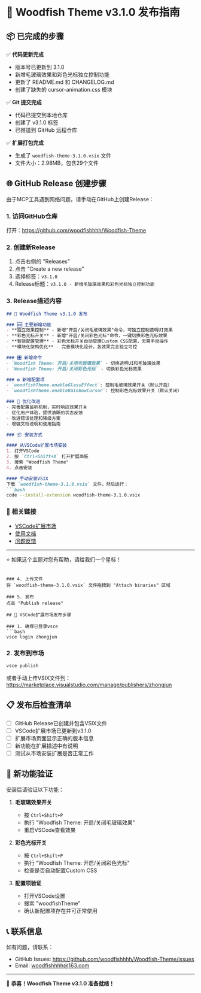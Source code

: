 # 🚀 Woodfish Theme v3.1.0 发布指南

## 📦 已完成的步骤

✅ **代码更新完成**
- 版本号已更新到 3.1.0
- 新增毛玻璃效果和彩色光标独立控制功能
- 更新了 README.md 和 CHANGELOG.md
- 创建了缺失的 cursor-animation.css 模块

✅ **Git 提交完成**
- 代码已提交到本地仓库
- 创建了 v3.1.0 标签
- 已推送到 GitHub 远程仓库

✅ **扩展打包完成**
- 生成了 `woodfish-theme-3.1.0.vsix` 文件
- 文件大小：2.98MB，包含29个文件

## 🌐 GitHub Release 创建步骤

由于MCP工具遇到网络问题，请手动在GitHub上创建Release：

### 1. 访问GitHub仓库
打开：https://github.com/woodfishhhh/Woodfish-Theme

### 2. 创建新Release
1. 点击右侧的 "Releases" 
2. 点击 "Create a new release"
3. 选择标签：`v3.1.0`
4. Release标题：`v3.1.0 - 新增毛玻璃效果和彩色光标独立控制功能`

### 3. Release描述内容
```markdown
## 🎉 Woodfish Theme v3.1.0 发布

### 🆕 主要新增功能
- **独立效果控制** - 新增"开启/关闭毛玻璃效果"命令，可独立控制透明UI效果
- **彩色光标开关** - 新增"开启/关闭彩色光标"命令，一键切换彩色光标效果  
- **智能配置管理** - 彩色光标开关自动管理Custom CSS配置，无需手动操作
- **模块化架构优化** - 完善模块化设计，各效果完全独立可控

### 🎛️ 新增命令
- `Woodfish Theme: 开启/关闭毛玻璃效果` - 切换透明UI和毛玻璃效果
- `Woodfish Theme: 开启/关闭彩色光标` - 切换彩色光标效果

### ⚙️ 新增配置项
- `woodfishTheme.enableGlassEffect`: 控制毛玻璃效果开关（默认开启）
- `woodfishTheme.enableRainbowCursor`: 控制彩色光标效果开关（默认关闭）

### 🐛 优化改进
- 完善配置监听机制，实时响应效果开关
- 优化用户体验，提供清晰的状态反馈
- 改进错误处理和降级方案
- 增强文档说明和使用指南

### 📦 安装方式

#### 从VSCode扩展市场安装
1. 打开VSCode
2. 按 `Ctrl+Shift+X` 打开扩展面板
3. 搜索 "Woodfish Theme"
4. 点击安装

#### 手动安装VSIX
下载 `woodfish-theme-3.1.0.vsix` 文件，然后运行：
```bash
code --install-extension woodfish-theme-3.1.0.vsix
```

### 🔗 相关链接
- [VSCode扩展市场](https://marketplace.visualstudio.com/items?itemName=zhongjun.woodfish-theme)
- [使用文档](https://github.com/woodfishhhh/Woodfish-Theme#readme)
- [问题反馈](https://github.com/woodfishhhh/Woodfish-Theme/issues)

---

⭐ 如果这个主题对您有帮助，请给我们一个星标！
```

### 4. 上传文件
将 `woodfish-theme-3.1.0.vsix` 文件拖拽到 "Attach binaries" 区域

### 5. 发布
点击 "Publish release"

## 🏪 VSCode扩展市场发布步骤

### 1. 确保已登录vsce
```bash
vsce login zhongjun
```

### 2. 发布到市场
```bash
vsce publish
```

或者手动上传VSIX文件到：
https://marketplace.visualstudio.com/manage/publishers/zhongjun

## 📋 发布后检查清单

- [ ] GitHub Release已创建并包含VSIX文件
- [ ] VSCode扩展市场已更新到v3.1.0
- [ ] 扩展市场页面显示正确的版本信息
- [ ] 新功能在扩展描述中有说明
- [ ] 测试从市场安装扩展是否正常工作

## 🎯 新功能验证

安装后请验证以下功能：

1. **毛玻璃效果开关**
   - 按 `Ctrl+Shift+P`
   - 执行 "Woodfish Theme: 开启/关闭毛玻璃效果"
   - 重启VSCode查看效果

2. **彩色光标开关**  
   - 按 `Ctrl+Shift+P`
   - 执行 "Woodfish Theme: 开启/关闭彩色光标"
   - 检查是否自动配置Custom CSS

3. **配置项验证**
   - 打开VSCode设置
   - 搜索 "woodfishTheme"
   - 确认新配置项存在并可正常使用

## 📞 联系信息

如有问题，请联系：
- GitHub Issues: https://github.com/woodfishhhh/Woodfish-Theme/issues
- Email: woodfishhhh@163.com

---

🎉 **恭喜！Woodfish Theme v3.1.0 准备就绪！**